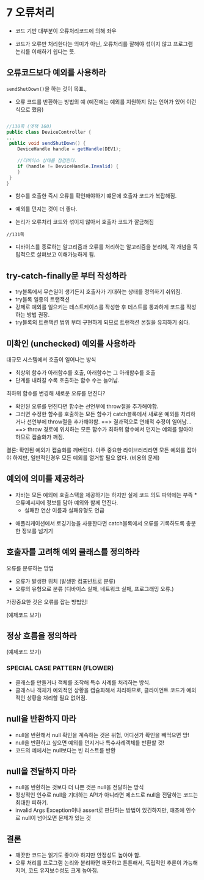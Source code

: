 # 7 오류처리

* 코드 기반 대부분이 오류처리코드에 의해 좌우
 - 코드가 오류만 처리한다는 의미가 아닌, 오류처리를 잘해야 섞이지 않고 프로그램 논리를 이해하기 쉽다는 뜻.

## 오류코드보다 예외를 사용하라

`sendShutDown()`을 하는 것이 목표.,

* 오류 코드를 반환하는 방법의 예 (예전에는 예외를 지원하지 않는 언어가 있어 이런식으로 했음)

```java

//130쪽 (옛책 160)
public class DeviceController {
...
 public void sendShutDown() {
 	DeviceHandle handle = getHandle(DEV1);
    
  	//디바이스 상태를 점검한다.
   	if (handle != DeviceHandle.Invalid) {
	}
 }
}
```
- 함수를 호출한 즉시 오류를 확인해야하기 떄문에 호출자 코드가 복잡해짐.

* 예외를 던지는 것이 더 좋다.
- 논리가 오류처리 코드와 섞이지 않아서 호출자 코드가 깔금해짐

```
//131쪽
```

- 디바이스를 종료하는 알고리즘과 오류를 처리하는 알고리즘을 분리해, 각 개념을 독립적으로 살펴보고 이해가능하게 됨.

## try-catch-finally문 부터 작성하라

* try블록에서 무슨일이 생기든지 호출자가 기대하는 상태를 정의하기 쉬워짐.
* try블록 일종의 트랜잭션
* 강제로 예외를 일으키는 테스트케이스를 작성한 후 테스트를 통과하게 코드를 작성하는 방법 권장.
* try블록의 트랜잭션 범위 부터 구현하게 되므로 트랜잭션 본질을 유지하기 쉽다. 

## 미확인 (unchecked) 예외를 사용하라 

대규모 시스템에서 호출이 일어나는 방식

- 최상위 함수가 아래함수를 호출, 아래함수는  그 아래함수를 호출
- 단계를 내려갈 수록 호출하는 함수 수는 늘어남.

최하위 함수를 변경해 새로운 오류를 던진다?

- 확인된 오류를 던진다면 함수는 선언부에 throw절을 추가해야함.
- 그러면 수정한 함수를 호출하는 모든 함수가 catch블록에서 새로운 예외를 처리하거나 선언부에 throw절을 추가해야함.
==> 결과적으로 연쇄적 수정이 일어남...
==> throw 경로에 위치하는 모든 함수가 최하위 함수에서 던지는 예외를 알아야 하므로 캡슐화가 깨짐.

결론: 확인된 예외가 캡슐화를 깨버린다.
아주 중요한 라이브러리라면 모든 예외를 잡아야 하지만, 일반적인경우
모든 예외를 열거할 필요 없다. (비용의 문제)

## 예외에 의미를 제공하라

* 자바는 모든 예외에 호출스택을 제공하기는 하지만 실제 코드 의도 파악에는 부족
*오류메시지에 정보를 담아 예외와 함께 던진다.
  - 실패한 연산 이름과 실패유형도 언급
 - 애플리케이션에서 로깅기능을 사용한다면  catch블록에서 오류를 기록하도록 충분한 정보를 넘기기

## 호출자를 고려해 예외 클래스를 정의하라

오류를 분류하는 방법

* 오류가 발생한 위치 (발생한 컴포넌트로 분류)
* 오류의 유형으로 분류 (디바이스 실패, 네트워크 실패, 프로그래밍 오류.)

가장중요한 것은 오류를 잡는 방법임!

(예제코드 보기)

## 정상 흐름을 정의하라

(예제코드 보기)
### SPECIAL CASE PATTERN (FLOWER)

* 클래스를 만들거나 객체를 조작해 특수 사례를 처리하는 방식.
* 클래스나 객체가 예외적인 상황을 캡슐화해서 처리하므로, 클라이언트 코드가 예외적인 상황을 처리할 필요 없어짐.

## null을 반환하지 마라

* null을 반환해서 null 확인을 계속하는 것은 위험, 어디선가 확인을 빼먹으면 망!
* null을 반환하고 싶으면 예외를 던지거나 특수사례객체를 반환할 것!
* 코드의 예에서는 null보다는 빈 리스트를 반환

## null을 전달하지 마라

* null을 반환하는 것보다 더 나쁜 것은 null을 전달하는 방식
* 정상적인 인수로 null을 기대하는 API가 아니라면 메소드로 null을 전달하는 코드는 최대한 피하기.
* invalid Args Exception이나 assert로 판단하는 방법이 있긴하지만, 애초에 인수로 null이 넘어오면 문제가 있는 것 

## 결론

* 깨끗한 코드는 읽기도 좋아야 하지만 안정성도 높아야 함.
* 오류 처리를 프로그램 논리와 분리하면 깨끗하고 튼튼해서, 독립적인 추론이 가능해지며,
코드 유지보수성도 크게 높아짐.